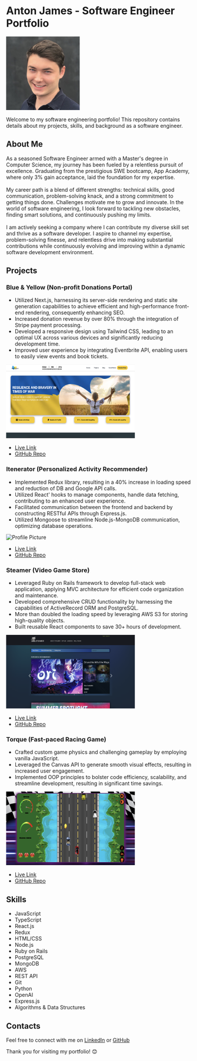 # Anton James - Software Engineer Portfolio

<img src="./images/profile_pic.jpg" alt="Profile Picture" width="200" height="200" />

Welcome to my software engineering portfolio! This repository contains details about my projects, skills, and background as a software engineer.

## About Me

As a seasoned Software Engineer armed with a Master's degree in Computer Science, my journey has been 
fueled by a relentless pursuit of excellence. Graduating from the prestigious SWE bootcamp, App Academy, where only 
3% gain acceptance, laid the foundation for my expertise.
<br>
<br>
My career path is a blend of different strengths: technical skills, good communication, problem-solving knack, 
and a strong commitment to getting things done. Challenges motivate me to grow and innovate. In the world of 
software engineering, I look forward to tackling new obstacles, finding smart solutions, and continuously pushing 
my limits.
<br>
<br>
I am actively seeking a company where I can contribute my diverse skill set and thrive as a software developer. 
I aspire to channel my expertise, problem-solving finesse, and relentless drive into making substantial contributions 
while continuously evolving and improving within a dynamic software development environment.

## Projects

### Blue & Yellow (Non-profit Donations Portal)
* Utilized Next.js, harnessing its server-side rendering and static site generation capabilities to achieve efficient and high-performance front-end rendering, consequently enhancing SEO.
* Increased donation revenue by over 80% through the integration of Stripe payment processing.
* Developed a responsive design using Tailwind CSS, leading to an optimal UX across various devices and significantly reducing development time.
* Improved user experience by integrating Eventbrite API, enabling users to easily view events and book tickets.

<img src="./images/blue&yellow_screenshot.png" alt="Profile Picture" width="350" height="200" />

- [Live Link](https://blueyellowfoundation.vercel.app/)
- [GitHub Repo](https://github.com/AntonJames-Sistence/BlueYellowTeam)

### Itenerator (Personalized Activity Recommender)
* Implemented Redux library, resulting in a 40% increase in loading speed and reduction of DB and Google API calls.
* Utilized React' hooks to manage components, handle data fetching, contributing to an enhanced user experience.
* Facilitated communication between the frontend and backend by constructing RESTful APIs through Express.js.
* Utilized Mongoose to streamline Node.js-MongoDB communication, optimizing database operations.

<img src="./images/itinerator_screenshot.png" alt="Profile Picture" width="350" height="200" />

- [Live Link](https://excursionexplorer.onrender.com/)
- [GitHub Repo](https://github.com/dtannyc1/itinerator/)

### Steamer (Video Game Store)
* Leveraged Ruby on Rails framework to develop full-stack web application, applying MVC architecture for efficient code organization and maintenance.
* Developed comprehensive CRUD functionality by harnessing the capabilities of ActiveRecord ORM and PostgreSQL.
* More than doubled the loading speed by leveraging AWS S3 for storing high-quality objects.
* Built reusable React components to save 30+ hours of development.

<img src="./images/steamer_screenshot.png" alt="Profile Picture" width="350" height="200" />

- [Live Link](https://steamer-9bo7.onrender.com/)
- [GitHub Repo](https://github.com/AntonJames-Sistence/Steamer/)

### Torque (Fast-paced Racing Game)
* Crafted custom game physics and challenging gameplay by employing vanilla JavaScript.
* Leveraged the Canvas API to generate smooth visual effects, resulting in increased user engagement.
* Implemented OOP principles to bolster code efficiency, scalability, and streamline development, resulting in significant time savings.

<img src="./images/torque_screenshot.png" alt="Profile Picture" width="350" height="200" />

- [Live Link](https://antonjames-sistence.github.io/Torque/)
- [GitHub Repo](https://github.com/AntonJames-Sistence/Torque/)

## Skills

- JavaScript
- TypeScript
- React.js
- Redux
- HTML/CSS
- Node.js
- Ruby on Rails
- PostgreSQL
- MongoDB
- AWS
- REST API
- Git
- Python
- OpenAI
- Express.js
- Algorithms & Data Structures

## Contacts

Feel free to connect with me on [LinkedIn](https://www.linkedin.com/in/anton-james-ja/) or [GitHub](https://github.com/AntonJames-Sistence/)

Thank you for visiting my portfolio! 😊
